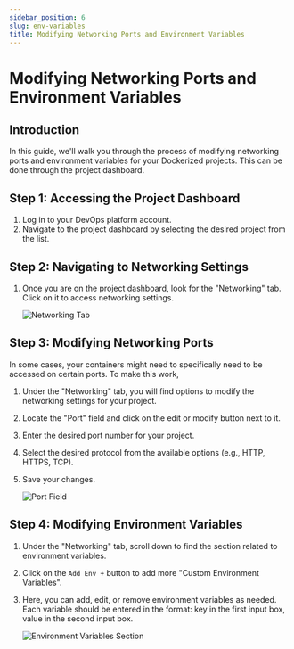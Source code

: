 ```yaml
---
sidebar_position: 6
slug: env-variables
title: Modifying Networking Ports and Environment Variables
---
```


# Modifying Networking Ports and Environment Variables

## Introduction

In this guide, we'll walk you through the process of modifying networking ports and environment variables for your Dockerized projects. This can be done through the project dashboard.

## Step 1: Accessing the Project Dashboard

1. Log in to your DevOps platform account.
2. Navigate to the project dashboard by selecting the desired project from the list.

## Step 2: Navigating to Networking Settings

1. Once you are on the project dashboard, look for the "Networking" tab. Click on it to access networking settings.

    ![Networking Tab](https://pub-30c11acc143348fcae20835653c5514d.r2.dev//12/18/env_var_aa92fca690.png)

## Step 3: Modifying Networking Ports

In some cases, your containers might need to specifically need to be accessed on certain ports. To make this work, 
1. Under the "Networking" tab, you will find options to modify the networking settings for your project.

2. Locate the "Port" field and click on the edit or modify button next to it.

3. Enter the desired port number for your project.

4. Select the desired protocol from the available options (e.g., HTTP, HTTPS, TCP).

5. Save your changes.

    ![Port Field](https://pub-30c11acc143348fcae20835653c5514d.r2.dev//12/18/env_networking_9b8518c151.png)

## Step 4: Modifying Environment Variables

1. Under the "Networking" tab, scroll down to find the section related to environment variables.

2. Click on the <code>Add Env +</code> button to add more "Custom Environment Variables".

3. Here, you can add, edit, or remove environment variables as needed. Each variable should be entered in the format: key in the first input box, value in the second input box.

    ![Environment Variables Section](https://pub-30c11acc143348fcae20835653c5514d.r2.dev//12/18/env_modify_env_d834508362.png)